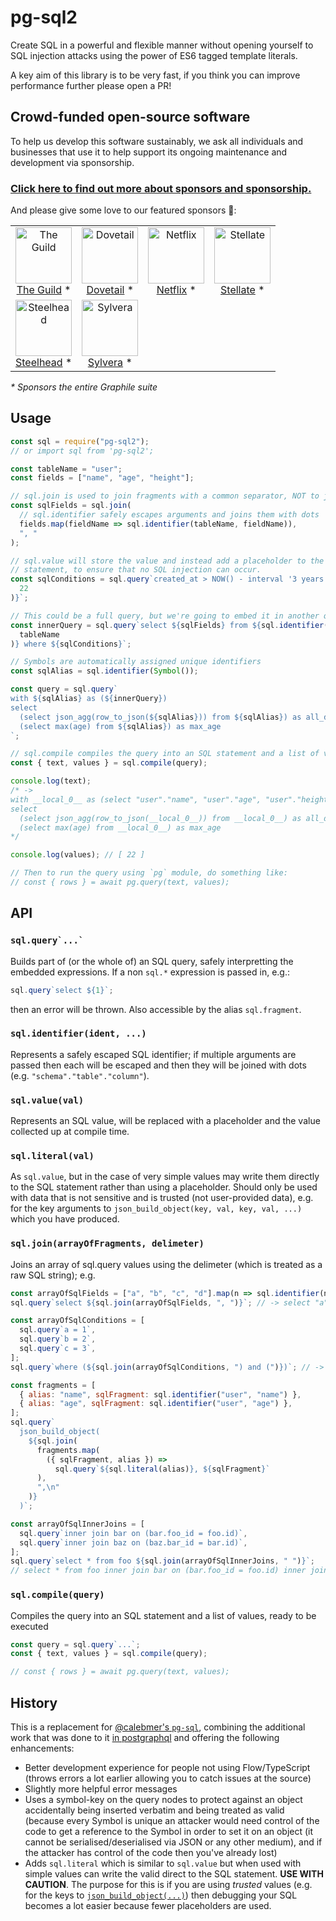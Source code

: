 # pg-sql2

Create SQL in a powerful and flexible manner without opening yourself to SQL
injection attacks using the power of ES6 tagged template literals.

A key aim of this library is to be very fast, if you think you can improve
performance further please open a PR!

<!-- SPONSORS_BEGIN -->

## Crowd-funded open-source software

To help us develop this software sustainably, we ask all individuals and
businesses that use it to help support its ongoing maintenance and development
via sponsorship.

### [Click here to find out more about sponsors and sponsorship.](https://www.graphile.org/sponsor/)

And please give some love to our featured sponsors 🤩:

<table><tr>
<td align="center"><a href="https://www.the-guild.dev/"><img src="https://graphile.org/images/sponsors/theguild.png" width="90" height="90" alt="The Guild" /><br />The Guild</a> *</td>
<td align="center"><a href="https://dovetailapp.com/"><img src="https://graphile.org/images/sponsors/dovetail.png" width="90" height="90" alt="Dovetail" /><br />Dovetail</a> *</td>
<td align="center"><a href="https://www.netflix.com/"><img src="https://graphile.org/images/sponsors/Netflix.png" width="90" height="90" alt="Netflix" /><br />Netflix</a> *</td>
<td align="center"><a href="https://stellate.co/"><img src="https://graphile.org/images/sponsors/Stellate.png" width="90" height="90" alt="Stellate" /><br />Stellate</a> *</td>
</tr><tr>
<td align="center"><a href="https://gosteelhead.com/"><img src="https://graphile.org/images/sponsors/steelhead.svg" width="90" height="90" alt="Steelhead" /><br />Steelhead</a> *</td>
<td align="center"><a href="https://www.sylvera.com/"><img src="https://graphile.org/images/sponsors/sylvera.svg" width="90" height="90" alt="Sylvera" /><br />Sylvera</a> *</td>
</tr></table>

<em>\* Sponsors the entire Graphile suite</em>

<!-- SPONSORS_END -->

## Usage

```js
const sql = require("pg-sql2");
// or import sql from 'pg-sql2';

const tableName = "user";
const fields = ["name", "age", "height"];

// sql.join is used to join fragments with a common separator, NOT to join tables!
const sqlFields = sql.join(
  // sql.identifier safely escapes arguments and joins them with dots
  fields.map(fieldName => sql.identifier(tableName, fieldName)),
  ", "
);

// sql.value will store the value and instead add a placeholder to the SQL
// statement, to ensure that no SQL injection can occur.
const sqlConditions = sql.query`created_at > NOW() - interval '3 years' and age > ${sql.value(
  22
)}`;

// This could be a full query, but we're going to embed it in another query safely
const innerQuery = sql.query`select ${sqlFields} from ${sql.identifier(
  tableName
)} where ${sqlConditions}`;

// Symbols are automatically assigned unique identifiers
const sqlAlias = sql.identifier(Symbol());

const query = sql.query`
with ${sqlAlias} as (${innerQuery})
select
  (select json_agg(row_to_json(${sqlAlias})) from ${sqlAlias}) as all_data,
  (select max(age) from ${sqlAlias}) as max_age
`;

// sql.compile compiles the query into an SQL statement and a list of values
const { text, values } = sql.compile(query);

console.log(text);
/* ->
with __local_0__ as (select "user"."name", "user"."age", "user"."height" from "user" where created_at > NOW() - interval '3 years' and age > $1)
select
  (select json_agg(row_to_json(__local_0__)) from __local_0__) as all_data,
  (select max(age) from __local_0__) as max_age
*/

console.log(values); // [ 22 ]

// Then to run the query using `pg` module, do something like:
// const { rows } = await pg.query(text, values);
```

## API

### `` sql.query`...` ``

Builds part of (or the whole of) an SQL query, safely interpretting the embedded expressions. If a non `sql.*` expression is passed in, e.g.:

<!-- skip-example -->

```js
sql.query`select ${1}`;
```

then an error will be thrown. Also accessible by the alias `sql.fragment`.

### `sql.identifier(ident, ...)`

Represents a safely escaped SQL identifier; if multiple arguments are passed
then each will be escaped and then they will be joined with dots (e.g.
`"schema"."table"."column"`).

### `sql.value(val)`

Represents an SQL value, will be replaced with a placeholder and the value collected up at compile time.

### `sql.literal(val)`

As `sql.value`, but in the case of very simple values may write them directly
to the SQL statement rather than using a placeholder. Should only be used with
data that is not sensitive and is trusted (not user-provided data), e.g. for
the key arguments to `json_build_object(key, val, key, val, ...)` which you
have produced.

### `sql.join(arrayOfFragments, delimeter)`

Joins an array of sql.query values using the delimeter (which is treated as a raw SQL string); e.g.

```js
const arrayOfSqlFields = ["a", "b", "c", "d"].map(n => sql.identifier(n));
sql.query`select ${sql.join(arrayOfSqlFields, ", ")}`; // -> select "a", "b", "c", "d"

const arrayOfSqlConditions = [
  sql.query`a = 1`,
  sql.query`b = 2`,
  sql.query`c = 3`,
];
sql.query`where (${sql.join(arrayOfSqlConditions, ") and (")})`; // -> where (a = 1) and (b = 2) and (c = 3)

const fragments = [
  { alias: "name", sqlFragment: sql.identifier("user", "name") },
  { alias: "age", sqlFragment: sql.identifier("user", "age") },
];
sql.query`
  json_build_object(
    ${sql.join(
      fragments.map(
        ({ sqlFragment, alias }) =>
          sql.query`${sql.literal(alias)}, ${sqlFragment}`
      ),
      ",\n"
    )}
  )`;

const arrayOfSqlInnerJoins = [
  sql.query`inner join bar on (bar.foo_id = foo.id)`,
  sql.query`inner join baz on (baz.bar_id = bar.id)`,
];
sql.query`select * from foo ${sql.join(arrayOfSqlInnerJoins, " ")}`;
// select * from foo inner join bar on (bar.foo_id = foo.id) inner join baz on (baz.bar_id = bar.id)
```

### `sql.compile(query)`

Compiles the query into an SQL statement and a list of values, ready to be executed

```js
const query = sql.query`...`;
const { text, values } = sql.compile(query);

// const { rows } = await pg.query(text, values);
```

## History

This is a replacement for [@calebmer's
`pg-sql`](https://www.npmjs.com/package/pg-sql), combining the additional work
that was done to it [in
postgraphql](https://github.com/postgraphql/postgraphql/blob/9c36d7e9b9ad74e665de18964fd2554f9f639903/src/postgres/utils/sql.ts)
and offering the following enhancements:

- Better development experience for people not using Flow/TypeScript (throws
  errors a lot earlier allowing you to catch issues at the source)
- Slightly more helpful error messages
- Uses a symbol-key on the query nodes to protect against an object
  accidentally being inserted verbatim and being treated as valid (because
  every Symbol is unique an attacker would need control of the code to get a
  reference to the Symbol in order to set it on an object (it cannot be
  serialised/deserialised via JSON or any other medium), and if the attacker
  has control of the code then you've already lost)
- Adds `sql.literal` which is similar to `sql.value` but when used with simple
  values can write the valid direct to the SQL statement. **USE WITH CAUTION**.
  The purpose for this is if you are using _trusted_ values (e.g. for the keys
  to
  [`json_build_object(...)`](https://www.postgresql.org/docs/9.6/static/functions-json.html))
  then debugging your SQL becomes a lot easier because fewer placeholders are
  used.
